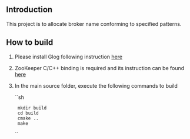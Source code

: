 ## Introduction

This project is to allocate broker name conforming to specified patterns.


## How to build

1. Please install Glog following instruction [here](https://github.com/google/glog/blob/master/INSTALL)
1. ZooKeeper C/C++ binding is required and its instruction can be found [here](https://zookeeper.apache.org/doc/r3.1.2/zookeeperProgrammers.html#C+Binding)
1. In the main source folder, execute the following commands to build

    ``sh
    
        mkdir build
        cd build
        cmake ..
        make
        
    ``